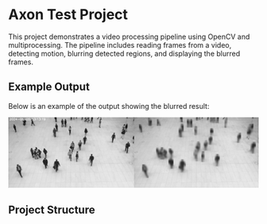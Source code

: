 # Axon Test Project

This project demonstrates a video processing pipeline using OpenCV and multiprocessing. The pipeline includes reading frames from a video, detecting motion, blurring detected regions, and displaying the blurred frames.

## Example Output

Below is an example of the output showing the blurred result:

![Blurred Frame](docs/images/result.jpg)

## Project Structure

